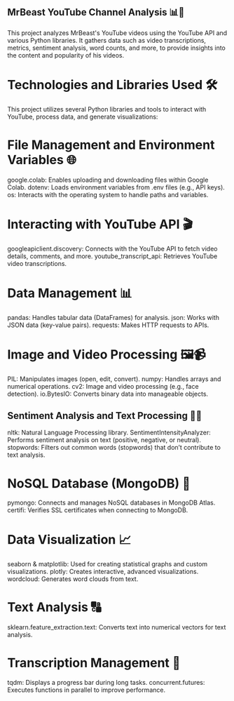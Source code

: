 ## MrBeast YouTube Channel Analysis 📊🎥

This project analyzes MrBeast's YouTube videos using the YouTube API and various Python libraries. It gathers data such as video transcriptions, metrics, sentiment analysis, word counts, and more, to provide insights into the content and popularity of his videos.

# Technologies and Libraries Used 🛠️

This project utilizes several Python libraries and tools to interact with YouTube, process data, and generate visualizations:

# File Management and Environment Variables 🌐

google.colab: Enables uploading and downloading files within Google Colab.
dotenv: Loads environment variables from .env files (e.g., API keys).
os: Interacts with the operating system to handle paths and variables.

# Interacting with YouTube API 🎬

googleapiclient.discovery: Connects with the YouTube API to fetch video details, comments, and more.
youtube_transcript_api: Retrieves YouTube video transcriptions.

# Data Management 📊

pandas: Handles tabular data (DataFrames) for analysis.
json: Works with JSON data (key-value pairs).
requests: Makes HTTP requests to APIs.

# Image and Video Processing 🖼️📹

PIL: Manipulates images (open, edit, convert).
numpy: Handles arrays and numerical operations.
cv2: Image and video processing (e.g., face detection).
io.BytesIO: Converts binary data into manageable objects.

## Sentiment Analysis and Text Processing 🧠💬

nltk: Natural Language Processing library.
SentimentIntensityAnalyzer: Performs sentiment analysis on text (positive, negative, or neutral).
stopwords: Filters out common words (stopwords) that don’t contribute to text analysis.

# NoSQL Database (MongoDB) 💾

pymongo: Connects and manages NoSQL databases in MongoDB Atlas.
certifi: Verifies SSL certificates when connecting to MongoDB.

# Data Visualization 📈

seaborn & matplotlib: Used for creating statistical graphs and custom visualizations.
plotly: Creates interactive, advanced visualizations.
wordcloud: Generates word clouds from text.

# Text Analysis 🔠

sklearn.feature_extraction.text: Converts text into numerical vectors for text analysis.

# Transcription Management 📝

tqdm: Displays a progress bar during long tasks.
concurrent.futures: Executes functions in parallel to improve performance.
